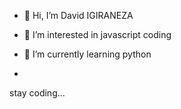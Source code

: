 - 👋 Hi, I’m David IGIRANEZA
- 👀 I’m interested in javascript coding
- 🌱 I’m currently learning python

-  
stay coding...

<!---
david-igiraneza/david-igiraneza is a ✨ special ✨ repository because its `README.md` (this file) appears on your GitHub profile.
You can click the Preview link to take a look at your changes.
--->
